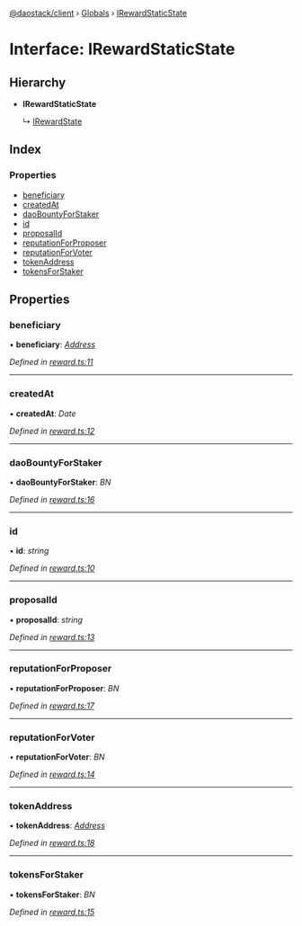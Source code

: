 [@daostack/client](../README.md) › [Globals](../globals.md) › [IRewardStaticState](irewardstaticstate.md)

# Interface: IRewardStaticState

## Hierarchy

* **IRewardStaticState**

  ↳ [IRewardState](irewardstate.md)

## Index

### Properties

* [beneficiary](irewardstaticstate.md#beneficiary)
* [createdAt](irewardstaticstate.md#createdat)
* [daoBountyForStaker](irewardstaticstate.md#daobountyforstaker)
* [id](irewardstaticstate.md#id)
* [proposalId](irewardstaticstate.md#proposalid)
* [reputationForProposer](irewardstaticstate.md#reputationforproposer)
* [reputationForVoter](irewardstaticstate.md#reputationforvoter)
* [tokenAddress](irewardstaticstate.md#tokenaddress)
* [tokensForStaker](irewardstaticstate.md#tokensforstaker)

## Properties

###  beneficiary

• **beneficiary**: *[Address](../globals.md#address)*

*Defined in [reward.ts:11](https://github.com/daostack/client/blob/7361fcc/src/reward.ts#L11)*

___

###  createdAt

• **createdAt**: *Date*

*Defined in [reward.ts:12](https://github.com/daostack/client/blob/7361fcc/src/reward.ts#L12)*

___

###  daoBountyForStaker

• **daoBountyForStaker**: *BN*

*Defined in [reward.ts:16](https://github.com/daostack/client/blob/7361fcc/src/reward.ts#L16)*

___

###  id

• **id**: *string*

*Defined in [reward.ts:10](https://github.com/daostack/client/blob/7361fcc/src/reward.ts#L10)*

___

###  proposalId

• **proposalId**: *string*

*Defined in [reward.ts:13](https://github.com/daostack/client/blob/7361fcc/src/reward.ts#L13)*

___

###  reputationForProposer

• **reputationForProposer**: *BN*

*Defined in [reward.ts:17](https://github.com/daostack/client/blob/7361fcc/src/reward.ts#L17)*

___

###  reputationForVoter

• **reputationForVoter**: *BN*

*Defined in [reward.ts:14](https://github.com/daostack/client/blob/7361fcc/src/reward.ts#L14)*

___

###  tokenAddress

• **tokenAddress**: *[Address](../globals.md#address)*

*Defined in [reward.ts:18](https://github.com/daostack/client/blob/7361fcc/src/reward.ts#L18)*

___

###  tokensForStaker

• **tokensForStaker**: *BN*

*Defined in [reward.ts:15](https://github.com/daostack/client/blob/7361fcc/src/reward.ts#L15)*
